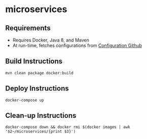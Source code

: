 # microservices
## Requirements
* Requires Docker, Java 8, and Maven
* At run-time, fetches configurations from [Configuration Github](https://github.com/liemng/microconfig)

## Build Instructions
`mvn clean package docker:build`

## Deploy Instructions
`docker-compose up`

## Clean-up Instructions
`docker-compose down && docker rmi $(docker images | awk '$2~/microservices/{print $3}')`